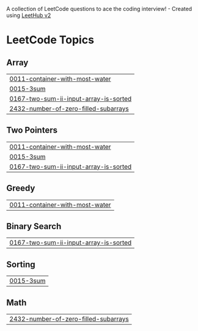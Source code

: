 A collection of LeetCode questions to ace the coding interview! - Created using [LeetHub v2](https://github.com/arunbhardwaj/LeetHub-2.0)
<!---LeetCode Topics Start-->
# LeetCode Topics
## Array
|  |
| ------- |
| [0011-container-with-most-water](https://github.com/dayemm/Leetcode-Solutions/tree/master/0011-container-with-most-water) |
| [0015-3sum](https://github.com/dayemm/Leetcode-Solutions/tree/master/0015-3sum) |
| [0167-two-sum-ii-input-array-is-sorted](https://github.com/dayemm/Leetcode-Solutions/tree/master/0167-two-sum-ii-input-array-is-sorted) |
| [2432-number-of-zero-filled-subarrays](https://github.com/dayemm/Leetcode-Solutions/tree/master/2432-number-of-zero-filled-subarrays) |
## Two Pointers
|  |
| ------- |
| [0011-container-with-most-water](https://github.com/dayemm/Leetcode-Solutions/tree/master/0011-container-with-most-water) |
| [0015-3sum](https://github.com/dayemm/Leetcode-Solutions/tree/master/0015-3sum) |
| [0167-two-sum-ii-input-array-is-sorted](https://github.com/dayemm/Leetcode-Solutions/tree/master/0167-two-sum-ii-input-array-is-sorted) |
## Greedy
|  |
| ------- |
| [0011-container-with-most-water](https://github.com/dayemm/Leetcode-Solutions/tree/master/0011-container-with-most-water) |
## Binary Search
|  |
| ------- |
| [0167-two-sum-ii-input-array-is-sorted](https://github.com/dayemm/Leetcode-Solutions/tree/master/0167-two-sum-ii-input-array-is-sorted) |
## Sorting
|  |
| ------- |
| [0015-3sum](https://github.com/dayemm/Leetcode-Solutions/tree/master/0015-3sum) |
## Math
|  |
| ------- |
| [2432-number-of-zero-filled-subarrays](https://github.com/dayemm/Leetcode-Solutions/tree/master/2432-number-of-zero-filled-subarrays) |
<!---LeetCode Topics End-->